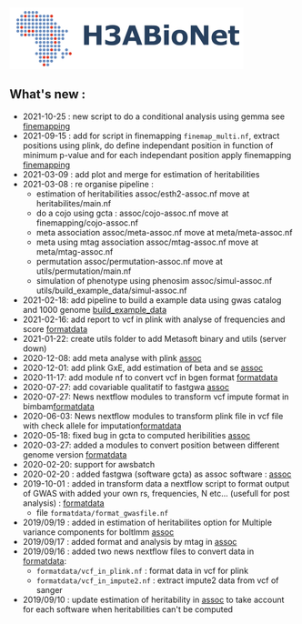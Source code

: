 <img src="auxfiles/H3ABioNetlogo2.jpg"/>


## What's new :
* 2021-10-25 : new script to do a conditional analysis using gemma see [finemapping](finemapping/README.md)
* 2021-09-15 :  add for script in finemapping `finemap_multi.nf`, extract positions using plink, do define independant position in function of minimum p-value and for each independant position apply finemapping [finemapping](finemapping/README.md)
* 2021-03-09 : add plot and merge for estimation of heritabilities
* 2021-03-08 : re organise pipeline :
  * estimation of heritabilities assoc/esth2-assoc.nf move at heritabilites/main.nf
  * do a cojo using gcta : assoc/cojo-assoc.nf move at  finemapping/cojo-assoc.nf
  * meta association assoc/meta-assoc.nf move at meta/meta-assoc.nf
  * meta using mtag association assoc/mtag-assoc.nf move at meta/mtag-assoc.nf
  * permutation assoc/permutation-assoc.nf move at utils/permutation/main.nf
  * simulation of phenotype using phenosim assoc/simul-assoc.nf utils/build_example_data/simul-assoc.nf
* 2021-02-18: add pipeline to build a example data using gwas catalog and 1000 genome [build\_example\_data](utils/build_example_data/README.md)
* 2021-02-16: add report to vcf in plink with analyse of frequencies and score  [formatdata](formatdata/README.md)
* 2021-01-22: create utils folder to add Metasoft binary and utils (server down)
* 2020-12-08: add meta analyse with plink [assoc](assoc/README.md)
* 2020-12-01: add plink GxE, add estimation of beta and se [assoc](assoc/README.md)
* 2020-11-17: add module nf to convert vcf in bgen format [formatdata](formatdata/README.md)
* 2020-07-27: add covariable qualitatif to fastgwa [assoc](assoc/README.md)
* 2020-07-27: News nextflow modules to transform vcf impute format in bimbam[formatdata](formatdata/README.md)
* 2020-06-03: News nextflow modules to transform plink file in vcf file with check allele for imputation[formatdata](formatdata/README.md)
* 2020-05-18: fixed bug in gcta to computed heribilities [assoc](assoc/README.md)
* 2020-03-27: added a modules to convert position between different genome version [formatdata](formatdata/README.md)
* 2020-02-20: support for awsbatch
* 2020-02-20 :  added fastgwa (software gcta) as assoc software  : [assoc](assoc/README.md)
* 2019-10-01 : added in transform data a nextflow script to format output of GWAS with added your own rs, frequencies, N etc...  (usefull for post analysis) : [formatdata](formatdata/README.md)
  * file `formatdata/format_gwasfile.nf`
* 2019/09/19 : added in estimation of heritabilites option for Multiple variance components for boltlmm  [assoc](assoc/README.md)
* 2019/09/17 : added format and analysis by mtag in [assoc](assoc/README.md)
* 2019/09/16 : added two news nextflow files to convert data in [formatdata](formatdata/README.md):
  * `formatdata/vcf_in_plink.nf` : format data in vcf for plink
  * `formatdata/vcf_in_impute2.nf` : extract impute2 data from vcf of sanger
* 2019/09/10 : update estimation of heritability in [assoc](assoc/README.md) to take account for each software when heritabilities can't be computed

